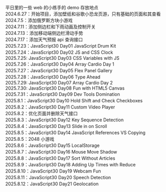 平日里的一些 web 的小练手的 demo 存放地点  
2024.6.27：开始项目，添加壁纸和谷歌小恐龙页游，只有基础的页面和其查看  
2024.7.5：添加俄罗斯方块小游戏  
2024.7.11：添加侧边栏和下雨动画及控制开关  
2024.7.13：添加移动端侧边栏滑动手势  
2024.7.17：添加天气预报 api 查询接口  
2025.7.23：JavaScript30 Day01 JavaScript Drum Kit  
2025.7.24：JavaScript30 Day02 JS and CSS Clock  
2025.7.25: JavaScript30 Day03 CSS Variables with JS  
2025.7.26：JavaScript30 Day04 Array Cardio Day 1  
2025.7.27：JavaScript30 Day05 Flex Panel Gallery  
2025.7.28：JavaScript30 Day06 Type Ahead  
2025.7.29: JavaScript30 Day07 Array Cardio Day 2  
2025.7.30: JavaScript30 Day08 Fun with HTML5 Canvas  
2025.7.31：JavaScript30 Day09 Dev Tools Domination  
2025.8.1：JavaScript30 Day10 Hold Shift and Check Checkboxes  
2025.8.2：JavaScript30 Day11 Custom Video Player  
2025.8.2：优化页面并删除天气接口  
2025.8.3：JavaScript30 Day12 Key Sequence Detection  
2025.8.4：JavaScript30 Day13 Slide in on Scroll  
2025.8.5：JavaScript30 Day14 JavaScript References VS Copying  
2025.8.5：2048 小游戏  
2025.8.6：JavaScript30 Day15 LocalStorage  
2025.8.7：JavaScript30 Day16 Mouse Move Shadow  
2025.8.8：JavaScript30 Day17 Sort Without Articles  
2025.8.9：JavaScript30 Day18 Adding Up Times with Reduce  
2025.8.10：JavaScript30 Day19 Webcam Fun  
2025.8.11：JavaScript30 Day20 Speech Detection  
2025.8.12：JavaScript30 Day21 Geolocation
